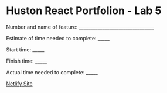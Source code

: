 # Huston React Portfolion - Lab 5

Number and name of feature: ________________________________

Estimate of time needed to complete: _____

Start time: _____

Finish time: _____

Actual time needed to complete: _____

[Netlify Site](https://huston-portfolio.netlify.app/)